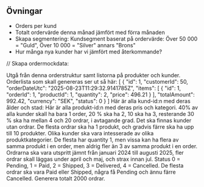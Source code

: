 ## Övningar

* Orders per kund
* Totalt ordervärde denna månad jämfört med förra månaden
* Skapa segmentering: Kundsegment baserat på ordervärde: Över 50 000 = "Guld", Över 10 000 = "Silver" annars "Brons"
* Hur många nya kunder har vi jämfört med återkommande?

// Skapa ordermockdata:

Utgå från denna orderstruktur samt listorna på produkter och kunder.
Orderlista som skall genereras ser ut så här:
[
  {
    "id": 1,
    "customerId": 50,
    "orderDateUtc": "2025-08-23T11:29:32.9141785Z",
    "items": [
      {
        "id": 1,
        "orderId": 1,
        "productId": 1,
        "quantity": 2,
        "price": 496.21
      }
    ],
    "totalAmount": 992.42,
    "currency": "SEK",
    "status": 0
  }
]
Här är alla kund-id:n med deras ålder och stad:
Här är alla produkt-id:n med deras pris och kategori.
40% av alla kunder skall ha bara 1 order, 20 % ska ha 2, 10 ska ha 3, resterande 30 % ska ha mellan 4 och 20 ordrar, i avtagande grad. Det ska finnas kunder utan ordrar.
De flesta ordrar ska ha 1 produkt, och gradvis färre ska ha upp till 10 produkter. Olika kunder ska vara intesserade av olika produktkategorier. De flesta har quantity 1, men vissa kan ha flera av samma produkt i en order, men aldrig fler än 3 av samma produkt i en order.
Ordrarna ska vara utspritt jämnt från januari 2024 till augusti 2025, fler ordrar skall läggas under april och maj, och strax innan jul. 
Status 0 = Pending, 1 = Paid, 2 = Shipped, 3 = Delivered, 4 = Cancelled. De flesta ordrar ska vara Paid eller Shipped, några få Pending och ännu färre Cancelled.
Generera totalt 2000 ordrar.